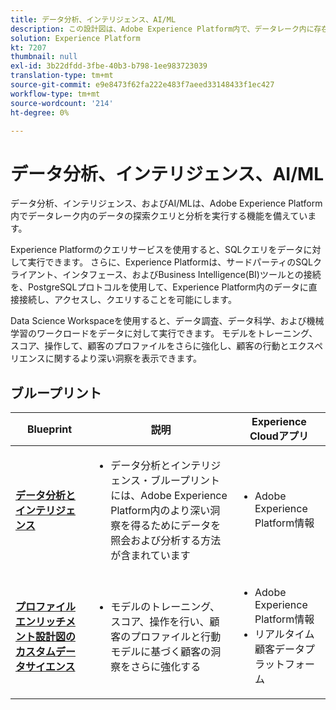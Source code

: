 ```yaml
---
title: データ分析、インテリジェンス、AI/ML
description: この設計図は、Adobe Experience Platform内で、データレーク内に存在するデータの調査クエリと分析を実行する機能を示しています。
solution: Experience Platform
kt: 7207
thumbnail: null
exl-id: 3b22dfdd-3fbe-40b3-b798-1ee983723039
translation-type: tm+mt
source-git-commit: e9e8473f62fa222e483f7aeed33148433f1ec427
workflow-type: tm+mt
source-wordcount: '214'
ht-degree: 0%

---
```


# データ分析、インテリジェンス、AI/ML

データ分析、インテリジェンス、およびAI/MLは、Adobe Experience Platform内でデータレーク内のデータの探索クエリと分析を実行する機能を備えています。

Experience Platformのクエリサービスを使用すると、SQLクエリをデータに対して実行できます。 さらに、Experience Platformは、サードパーティのSQLクライアント、インタフェース、およびBusiness Intelligence(BI)ツールとの接続を、PostgreSQLプロトコルを使用して、Experience Platform内のデータに直接接続し、アクセスし、クエリすることを可能にします。

Data Science Workspaceを使用すると、データ調査、データ科学、および機械学習のワークロードをデータに対して実行できます。 モデルをトレーニング、スコア、操作して、顧客のプロファイルをさらに強化し、顧客の行動とエクスペリエンスに関するより深い洞察を表示できます。

## ブループリント

| Blueprint | 説明 | Experience Cloudアプリ |
|---|---|---|
| **[データ分析とインテリジェンス](analysis.md)** | <ul><li>データ分析とインテリジェンス・ブループリントには、Adobe Experience Platform内のより深い洞察を得るためにデータを照会および分析する方法が含まれています</ul></li> | <ul><li> Adobe Experience Platform情報</ul></li> |
| **[プロファイルエンリッチメント設計図のカスタムデータサイエンス](data-science.md)** | <ul><li>モデルのトレーニング、スコア、操作を行い、顧客のプロファイルと行動モデルに基づく顧客の洞察をさらに強化する</li></ul> | <ul><li>Adobe Experience Platform情報</li><li> リアルタイム顧客データプラットフォーム</li></ul> |
